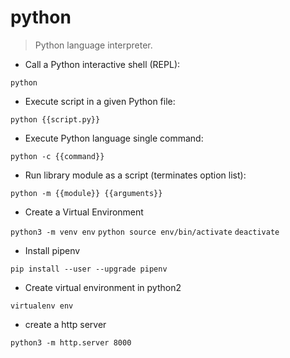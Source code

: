 # python

> Python language interpreter.

- Call a Python interactive shell (REPL):

`python`

- Execute script in a given Python file:

`python {{script.py}}`

- Execute Python language single command:

`python -c {{command}}`

- Run library module as a script (terminates option list):

`python -m {{module}} {{arguments}}`
- Create a Virtual Environment

`python3 -m venv env`
`python source env/bin/activate`
`deactivate`



- Install pipenv

`pip install --user --upgrade pipenv`

- Create virtual environment in python2

`virtualenv env`


- create a http server

`python3 -m http.server 8000`


